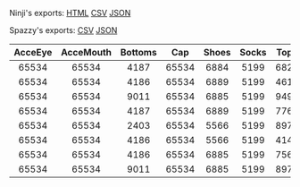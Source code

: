 Ninji's exports: [HTML](https://wuffs.org/acnh/bcsv_140/html/ItemPlayerInitialOutfitBoySSParam.html) [CSV](https://wuffs.org/acnh/bcsv_140/csv/ItemPlayerInitialOutfitBoySSParam.csv) [JSON](https://wuffs.org/acnh/bcsv_140/json/ItemPlayerInitialOutfitBoySSParam.json)

Spazzy's exports: [CSV](https://github.com/McSpazzy/acnh-csv/blob/master/ItemPlayerInitialOutfitBoySSParam.csv) [JSON](https://github.com/McSpazzy/acnh-json/blob/master/ItemPlayerInitialOutfitBoySSParam.json)

| AcceEye | AcceMouth | Bottoms | Cap | Shoes | Socks | Tops | UniqueID | Label |
|:--:|:--:|:--:|:--:|:--:|:--:|:--:|:--:|:--:|
| 65534 | 65534 | 4187 | 65534 | 6884 | 5199 | 6820 | 0 | 'BoySS_0' | 
| 65534 | 65534 | 4186 | 65534 | 6889 | 5199 | 4615 | 1 | 'BoySS_1' | 
| 65534 | 65534 | 9011 | 65534 | 6885 | 5199 | 9498 | 2 | 'BoySS_2' | 
| 65534 | 65534 | 4187 | 65534 | 6889 | 5199 | 7761 | 3 | 'BoySS_3' | 
| 65534 | 65534 | 2403 | 65534 | 5566 | 5199 | 8974 | 4 | 'BoySS_4' | 
| 65534 | 65534 | 4186 | 65534 | 5566 | 5199 | 4147 | 5 | 'BoySS_5' | 
| 65534 | 65534 | 4186 | 65534 | 6885 | 5199 | 7568 | 6 | 'BoySS_6' | 
| 65534 | 65534 | 9011 | 65534 | 6885 | 5199 | 8977 | 7 | 'BoySS_7' | 
